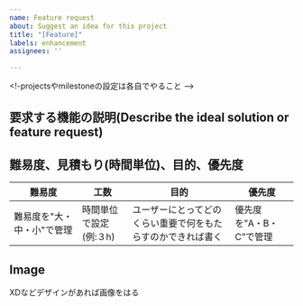 ```yaml
---
name: Feature request
about: Suggest an idea for this project
title: "[Feature]"
labels: enhancement
assignees: ''

---
```


<!-projectsやmilestoneの設定は各自でやること -->
## 要求する機能の説明(Describe the ideal solution or feature request)
<!--A clear and concise description of what the customer wants to happen. -->

## 難易度、見積もり(時間単位)、目的、優先度
| 難易度 | 工数 | 目的 | 優先度 |
|--------------------| --------------------| --------------------| --------------------|
| 難易度を"大・中・小"で管理| 時間単位で設定(例:３h) | ユーザーにとってどのくらい重要で何をもたらすのかできれば書く | 優先度を”A・B・C”で管理 |

## Image

XDなどデザインがあれば画像をはる

<!--
↓以下かけそうなら書く,なければ消して

## How does this tie into our current product?
Describe whether this request is related to an existing workflow, feature, or otherwise something in the product today. Or, does this open us up to new markets and innovative ideas?

## Who asked for this?
Add more on who asked for this, ie. company, person, how much they pay us, what their tier is, are they a strategic account, etc.
-->
